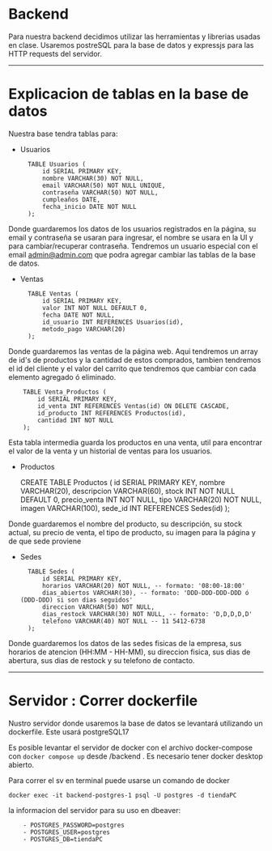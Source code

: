 # Backend

Para nuestra backend decidimos utilizar las herramientas y librerias usadas en clase. Usaremos postreSQL para la base de datos y expressjs para las HTTP requests del servidor. 

---

# Explicacion de tablas en la base de datos

Nuestra base tendra tablas para:

- Usuarios

        TABLE Usuarios (
            id SERIAL PRIMARY KEY,
            nombre VARCHAR(30) NOT NULL,
            email VARCHAR(50) NOT NULL UNIQUE,
            contraseña VARCHAR(50) NOT NULL,
            cumpleaños DATE,
            fecha_inicio DATE NOT NULL
        );

Donde guardaremos los datos de los usuarios registrados en la página, su email y
contraseña se usaran para ingresar, el nombre se usara en la UI y para cambiar/recuperar contraseña. Tendremos un usuario especial con el email admin@admin.com que podra agregar cambiar las tablas de la base de datos.
        
- Ventas

        TABLE Ventas (
            id SERIAL PRIMARY KEY,
            valor INT NOT NULL DEFAULT 0,
            fecha DATE NOT NULL,
            id_usuario INT REFERENCES Usuarios(id),
            metodo_pago VARCHAR(20)
        );

Donde guardaremos las ventas de la página web. Aqui tendremos un array de id's de
productos y la cantidad de estos comprados, tambien tendremos el id del cliente y el valor del carrito que tendremos que cambiar con cada elemento agregado ó eliminado.

        TABLE Venta_Productos (
            id SERIAL PRIMARY KEY,
            id_venta INT REFERENCES Ventas(id) ON DELETE CASCADE,
            id_producto INT REFERENCES Productos(id),
            cantidad INT NOT NULL
        );

Esta tabla intermedia guarda los productos en una venta, util para encontrar el valor de la venta y un historial de ventas para los usuarios.

- Productos

    CREATE TABLE Productos (
        id SERIAL PRIMARY KEY,
        nombre VARCHAR(20),
        descripcion VARCHAR(60),
        stock INT NOT NULL DEFAULT 0,
        precio_venta INT NOT NULL,
        tipo VARCHAR(20) NOT NULL,
        imagen VARCHAR(100),
        sede_id INT REFERENCES Sedes(id)
    );

Donde guardaremos el nombre del producto, su descripción, su stock actual, su precio de venta, el tipo de producto, su imagen para la página y de que sede proviene 

- Sedes

        TABLE Sedes (
            id SERIAL PRIMARY KEY,
            horarios VARCHAR(20) NOT NULL, -- formato: '08:00-18:00'
            dias_abiertos VARCHAR(30), -- formato: 'DDD-DDD-DDD-DDD ó (DDD-DDD) si son dias seguidos'
            direccion VARCHAR(50) NOT NULL,
            dias_restock VARCHAR(30) NOT NULL, -- formato: 'D,D,D,D,D'
            telefono VARCHAR(40) NOT NULL -- 11 5412-6738
        );

Donde guardaremos los datos de las sedes fisicas de la empresa, sus horarios de atencion (HH:MM - HH-MM), su direccion fisica, sus dias de abertura, sus dias de restock y su telefono de contacto.

---

# Servidor : Correr dockerfile

Nustro servidor donde usaremos la base de datos se levantará utilizando un dockerfile. Este usará postgreSQL17

Es posible levantar el servidor de docker con el archivo docker-compose con ```docker compose up``` desde /backend . Es necesario tener docker desktop abierto.

Para correr el sv en terminal puede usarse un comando de docker

    docker exec -it backend-postgres-1 psql -U postgres -d tiendaPC

la informacion del servidor para su uso en dbeaver: 

        - POSTGRES_PASSWORD=postgres
        - POSTGRES_USER=postgres
        - POSTGRES_DB=tiendaPC

